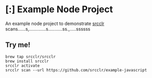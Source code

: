 # [:] Example Node Project

An example node project to demonstrate [srcclr](https://www.srcclr.com) scans......s,.............s...........ss.,.....ssssss

## Try me!

```
brew tap srcclr/srcclr
brew install srcclr
srcclr activate
srcclr scan --url https://github.com/srcclr/example-javascript
```
